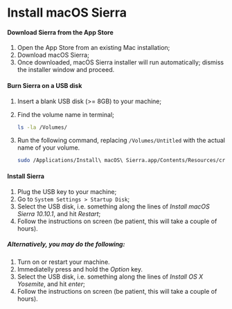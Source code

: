 # Install macOS Sierra

#### Download Sierra from the App Store

1. Open the App Store from an existing Mac installation;
2. Download macOS Sierra;
3. Once downloaded, macOS Sierra installer will run automatically; dismiss the installer window and proceed.

#### Burn Sierra on a USB disk

1. Insert a blank USB disk (>= 8GB) to your machine;
2. Find the volume name in terminal;

    ```bash
    ls -la /Volumes/
    ```

3. Run the following command, replacing `/Volumes/Untitled` with the actual name of your volume.

    ```bash
    sudo /Applications/Install\ macOS\ Sierra.app/Contents/Resources/createinstallmedia --volume /Volumes/Untitled --applicationpath /Applications/Install\ macOS\ Sierra.app --nointeraction
    ```

#### Install Sierra
  
1. Plug the USB key to your machine;
2. Go to `System Settings > Startup Disk`;
3. Select the USB disk, i.e. something along the lines of _Install macOS Sierra 10.10.1_, and hit _Restart_;
4. Follow the instructions on screen (be patient, this will take a couple of hours).

##### Alternatively, you may do the following:

1. Turn on or restart your machine.
2. Immediatelly press and hold the _Option_ key.
3. Select the USB disk, i.e. something along the lines of _Install OS X Yosemite_, and hit _enter_;
4. Follow the instructions on screen (be patient, this will take a couple of hours).
